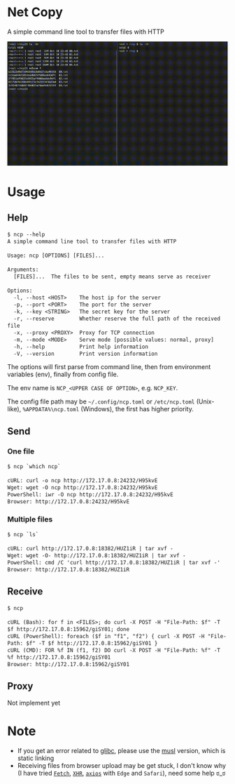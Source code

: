 # Net Copy

A simple command line tool to transfer files with HTTP

![example](assets/example.gif)

# Usage

## Help

```shell
$ ncp --help
A simple command line tool to transfer files with HTTP

Usage: ncp [OPTIONS] [FILES]...

Arguments:
  [FILES]...  The files to be sent, empty means serve as receiver

Options:
  -l, --host <HOST>    The host ip for the server
  -p, --port <PORT>    The port for the server
  -k, --key <STRING>   The secret key for the server
  -r, --reserve        Whether reserve the full path of the received file
  -x, --proxy <PROXY>  Proxy for TCP connection
  -m, --mode <MODE>    Serve mode [possible values: normal, proxy]
  -h, --help           Print help information
  -V, --version        Print version information
```

The options will first parse from command line, then from environment variables (env), finally from config file.

The env name is `NCP_<UPPER CASE OF OPTION>`, e.g. `NCP_KEY`.

The config file path may be `~/.config/ncp.toml` or `/etc/ncp.toml` (Unix-like), `%APPDATA%\ncp.toml` (Windows), the first has higher priority.

## Send

### One file

```text
$ ncp `which ncp`

cURL: curl -o ncp http://172.17.0.8:24232/H95kvE
Wget: wget -O ncp http://172.17.0.8:24232/H95kvE
PowerShell: iwr -O ncp http://172.17.0.8:24232/H95kvE
Browser: http://172.17.0.8:24232/H95kvE
```

### Multiple files

```text
$ ncp `ls`

cURL: curl http://172.17.0.8:18382/HUZ1iR | tar xvf -
Wget: wget -O- http://172.17.0.8:18382/HUZ1iR | tar xvf -
PowerShell: cmd /C 'curl http://172.17.0.8:18382/HUZ1iR | tar xvf -'
Browser: http://172.17.0.8:18382/HUZ1iR
```

## Receive

```text
$ ncp

cURL (Bash): for f in <FILES>; do curl -X POST -H "File-Path: $f" -T $f http://172.17.0.8:15962/giSY01; done
cURL (PowerShell): foreach ($f in "f1", "f2") { curl -X POST -H "File-Path: $f" -T $f http://172.17.0.8:15962/giSY01 }
cURL (CMD): FOR %f IN (f1, f2) DO curl -X POST -H "File-Path: %f" -T %f http://172.17.0.8:15962/giSY01
Browser: http://172.17.0.8:15962/giSY01
```

## Proxy

Not implement yet

# Note

- If you get an error related to [glibc](https://www.gnu.org/software/libc/), please use the [musl](https://musl.libc.org/) version, which is static linking
- Receiving files from browser upload may be get stuck, I don't know why (I have tried [`Fetch`](https://developer.mozilla.org/en-US/docs/Web/API/Fetch_API/Using_Fetch), [`XHR`](https://developer.mozilla.org/en-US/docs/Web/API/XMLHttpRequest), [`axios`](https://axios-http.com/) with `Edge` and `Safari`), need some help ಠ_ಠ
